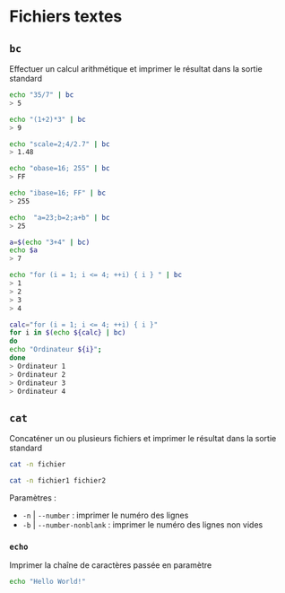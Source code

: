 # Fichiers textes

## `bc`

Effectuer un calcul arithmétique et imprimer le résultat dans la sortie standard

```bash
echo "35/7" | bc
> 5

echo "(1+2)*3" | bc
> 9

echo "scale=2;4/2.7" | bc
> 1.48

echo "obase=16; 255" | bc
> FF

echo "ibase=16; FF" | bc
> 255

echo  "a=23;b=2;a+b" | bc
> 25

a=$(echo "3+4" | bc)
echo $a
> 7

echo "for (i = 1; i <= 4; ++i) { i } " | bc
> 1
> 2
> 3
> 4

calc="for (i = 1; i <= 4; ++i) { i }"
for i in $(echo ${calc} | bc)
do
echo "Ordinateur ${i}";
done
> Ordinateur 1
> Ordinateur 2
> Ordinateur 3
> Ordinateur 4

```

## `cat`

Concaténer un ou plusieurs fichiers et imprimer le résultat dans la sortie standard

```bash
cat -n fichier

cat -n fichier1 fichier2
```

Paramètres :

* `-n` | `--number` : imprimer le numéro des lignes
* `-b` | `--number-nonblank` : imprimer le numéro des lignes non vides

### `echo`

Imprimer la chaîne de caractères passée en paramètre

```bash
echo "Hello World!"
```